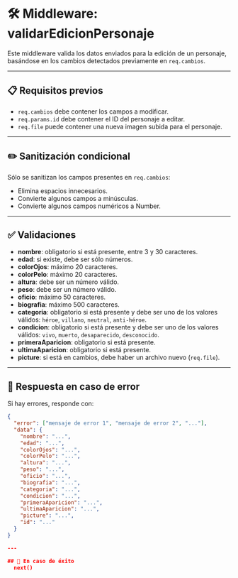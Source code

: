 # 🛠️ Middleware: validarEdicionPersonaje

Este middleware valida los datos enviados para la edición de un personaje, basándose en los cambios detectados previamente en `req.cambios`.

---

## 📋 Requisitos previos

- `req.cambios` debe contener los campos a modificar.
- `req.params.id` debe contener el ID del personaje a editar.
- `req.file` puede contener una nueva imagen subida para el personaje.

---

## ✏️ Sanitización condicional

Sólo se sanitizan los campos presentes en `req.cambios`:

- Elimina espacios innecesarios.
- Convierte algunos campos a minúsculas.
- Convierte algunos campos numéricos a Number.

---

## ✅ Validaciones

- **nombre**: obligatorio si está presente, entre 3 y 30 caracteres.
- **edad**: si existe, debe ser sólo números.
- **colorOjos**: máximo 20 caracteres.
- **colorPelo**: máximo 20 caracteres.
- **altura**: debe ser un número válido.
- **peso**: debe ser un número válido.
- **oficio**: máximo 50 caracteres.
- **biografia**: máximo 500 caracteres.
- **categoria**: obligatorio si está presente y debe ser uno de los valores válidos: `héroe`, `villano`, `neutral`, `anti-héroe`.
- **condicion**: obligatorio si está presente y debe ser uno de los valores válidos: `vivo`, `muerto`, `desaparecido`, `desconocido`.
- **primeraAparicion**: obligatorio si está presente.
- **ultimaAparicion**: obligatorio si está presente.
- **picture**: si está en cambios, debe haber un archivo nuevo (`req.file`).

---

## 🚨 Respuesta en caso de error

Si hay errores, responde con:

```json
{
  "error": ["mensaje de error 1", "mensaje de error 2", "..."],
  "data": {
    "nombre": "...",
    "edad": "...",
    "colorOjos": "...",
    "colorPelo": "...",
    "altura": "...",
    "peso": "...",
    "oficio": "...",
    "biografia": "...",
    "categoria": "...",
    "condicion": "...",
    "primeraAparicion": "...",
    "ultimaAparicion": "...",
    "picture": "...",
    "id": "..."
  }
}

---

## 🎯 En caso de éxito
  next()